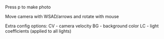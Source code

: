Press p to make photo

Move camera with WSAD/arrows and rotate with mouse

Extra config options:
CV - camera velocity
BG - background color
LC - light coefficients (applied to all lights)


